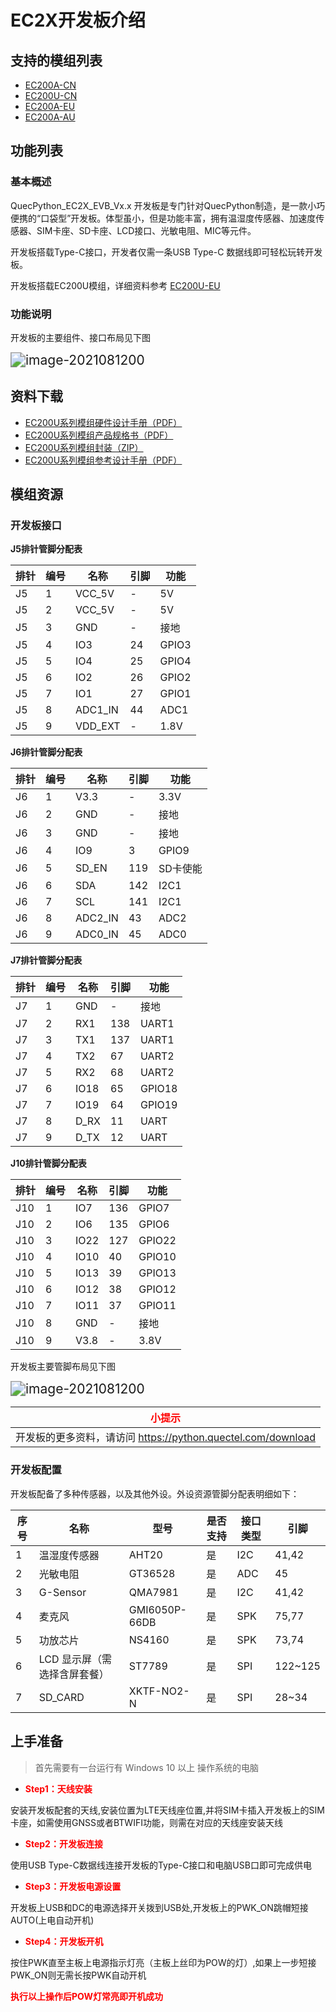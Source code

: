 # EC2X开发板介绍



## 支持的模组列表

- [EC200A-CN](https://python.quectel.com/products/ec200a-cn)
- [EC200U-CN](https://python.quectel.com/products/ec200u-cn)
- [EC200A-EU](https://python.quectel.com/en/products/ec200a-eu)
- [EC200A-AU](https://python.quectel.com/en/products/ec200a-au)

## 功能列表

### 基本概述

QuecPython_EC2X_EVB_Vx.x 开发板是专门针对QuecPython制造，是一款小巧便携的“口袋型”开发板。体型虽小，但是功能丰富，拥有温湿度传感器、加速度传感器、SIM卡座、SD卡座、LCD接口、光敏电阻、MIC等元件。

开发板搭载Type-C接口，开发者仅需一条USB Type-C 数据线即可轻松玩转开发板。

开发板搭载EC200U模组，详细资料参考 [EC200U-EU](https://python.quectel.com/en/products/ec200u-eu)

### 功能说明

开发板的主要组件、接口布局见下图

<img src="media/产品功能.png" alt="image-2021081200" style="zoom:150%;" />

## 资料下载

- [EC200U系列模组硬件设计手册（PDF）](https://images.quectel.com/python/2023/04/Quectel_EC200U%E7%B3%BB%E5%88%97_QuecOpen_%E7%A1%AC%E4%BB%B6%E8%AE%BE%E8%AE%A1%E6%89%8B%E5%86%8C_V1.1.pdf)
- [EC200U系列模组产品规格书（PDF）](https://images.quectel.com/python/2023/04/Quectel_EC200U%E7%B3%BB%E5%88%97_LTE_Standard_%E6%A8%A1%E5%9D%97%E4%BA%A7%E5%93%81%E8%A7%84%E6%A0%BC%E4%B9%A6_V1.2.pdf)
- [EC200U系列模组封装（ZIP）](https://images.quectel.com/python/2023/05/Quectel_EC200U_Series_FootprintPart_V1.4.zip)
- [EC200U系列模组参考设计手册（PDF）](https://images.quectel.com/python/2023/05/Quectel_EC200U%E7%B3%BB%E5%88%97_%E5%8F%82%E8%80%83%E8%AE%BE%E8%AE%A1%E6%89%8B%E5%86%8C_V1.2.pdf)

## 模组资源

### 开发板接口

**J5排针管脚分配表**

| 排针 | 编号 | 名称    | 引脚 | 功能  |
| ---- | ---- | ------- | ---- | ----- |
| J5   | 1    | VCC_5V  | -    | 5V    |
| J5   | 2    | VCC_5V  | -    | 5V    |
| J5   | 3    | GND     | -    | 接地  |
| J5   | 4    | IO3     | 24   | GPIO3 |
| J5   | 5    | IO4     | 25   | GPIO4 |
| J5   | 6    | IO2     | 26   | GPIO2 |
| J5   | 7    | IO1     | 27   | GPIO1 |
| J5   | 8    | ADC1_IN | 44   | ADC1  |
| J5   | 9    | VDD_EXT | -    | 1.8V  |

**J6排针管脚分配表**

| 排针 | 编号 | 名称    | 引脚 | 功能     |
| ---- | ---- | ------- | ---- | -------- |
| J6   | 1    | V3.3    | -    | 3.3V     |
| J6   | 2    | GND     | -    | 接地     |
| J6   | 3    | GND     | -    | 接地     |
| J6   | 4    | IO9     | 3    | GPIO9    |
| J6   | 5    | SD_EN   | 119  | SD卡使能 |
| J6   | 6    | SDA     | 142  | I2C1     |
| J6   | 7    | SCL     | 141  | I2C1     |
| J6   | 8    | ADC2_IN | 43   | ADC2     |
| J6   | 9    | ADC0_IN | 45   | ADC0     |

**J7排针管脚分配表**

| 排针 | 编号 | 名称 | 引脚 | 功能   |
| ---- | ---- | ---- | ---- | ------ |
| J7   | 1    | GND  | -    | 接地   |
| J7   | 2    | RX1  | 138  | UART1  |
| J7   | 3    | TX1  | 137  | UART1  |
| J7   | 4    | TX2  | 67   | UART2  |
| J7   | 5    | RX2  | 68   | UART2  |
| J7   | 6    | IO18 | 65   | GPIO18 |
| J7   | 7    | IO19 | 64   | GPIO19 |
| J7   | 8    | D_RX | 11   | UART   |
| J7   | 9    | D_TX | 12   | UART   |

**J10排针管脚分配表**

| 排针 | 编号 | 名称 | 引脚 | 功能   |
| ---- | ---- | ---- | ---- | ------ |
| J10  | 1    | IO7  | 136  | GPIO7  |
| J10  | 2    | IO6  | 135  | GPIO6  |
| J10  | 3    | IO22 | 127  | GPIO22 |
| J10  | 4    | IO10 | 40   | GPIO10 |
| J10  | 5    | IO13 | 39   | GPIO13 |
| J10  | 6    | IO12 | 38   | GPIO12 |
| J10  | 7    | IO11 | 37   | GPIO11 |
| J10  | 8    | GND  | -    | 接地   |
| J10  | 9    | V3.8 | -    | 3.8V   |

开发板主要管脚布局见下图

<img src="media/200U%E5%A4%96%E8%AE%BE.png" alt="image-2021081200" style="zoom:150%;" />

| <font color='red'>小提示</font>                              |
| ------------------------------------------------------------ |
| 开发板的更多资料，请访问 <https://python.quectel.com/download> |

### 开发板配置

开发板配备了多种传感器，以及其他外设。外设资源管脚分配表明细如下：

| 序号 | 名称                         | 型号          | 是否支持 | 接口类型 | 引脚    |
| ---- | ---------------------------- | ------------- | -------- | -------- | ------- |
| 1    | 温湿度传感器                 | AHT20         | 是       | I2C      | 41,42   |
| 2    | 光敏电阻                     | GT36528       | 是       | ADC      | 45      |
| 3    | G-Sensor                     | QMA7981       | 是       | I2C      | 41,42   |
| 4    | 麦克风                       | GMI6050P-66DB | 是       | SPK      | 75,77   |
| 5    | 功放芯片                     | NS4160        | 是       | SPK      | 73,74   |
| 6    | LCD 显示屏（需选择含屏套餐） | ST7789        | 是       | SPI      | 122~125 |
| 7    | SD_CARD                      | XKTF-NO2-N    | 是       | SPI      | 28~34   |

## 上手准备

> 首先需要有一台运行有 Windows 10 以上 操作系统的电脑

- <font color='red'>**Step1：天线安装**</font>

安装开发板配套的天线,安装位置为LTE天线座位置,并将SIM卡插入开发板上的SIM卡座，如需使用GNSS或者BTWIFI功能，则需在对应的天线座安装天线

- <font color='red'>**Step2：开发板连接**</font>

使用USB Type-C数据线连接开发板的Type-C接口和电脑USB口即可完成供电

- <font color='red'>**Step3：开发板电源设置**</font>

开发板上USB和DC的电源选择开关拨到USB处,开发板上的PWK_ON跳帽短接AUTO(上电自动开机)

- <font color='red'>**Step4：开发板开机**</font>

按住PWK直至主板上电源指示灯亮（主板上丝印为POW的灯）,如果上一步短接PWK_ON则无需长按PWK自动开机

<font color='red'>**执行以上操作后POW灯常亮即开机成功**</font>